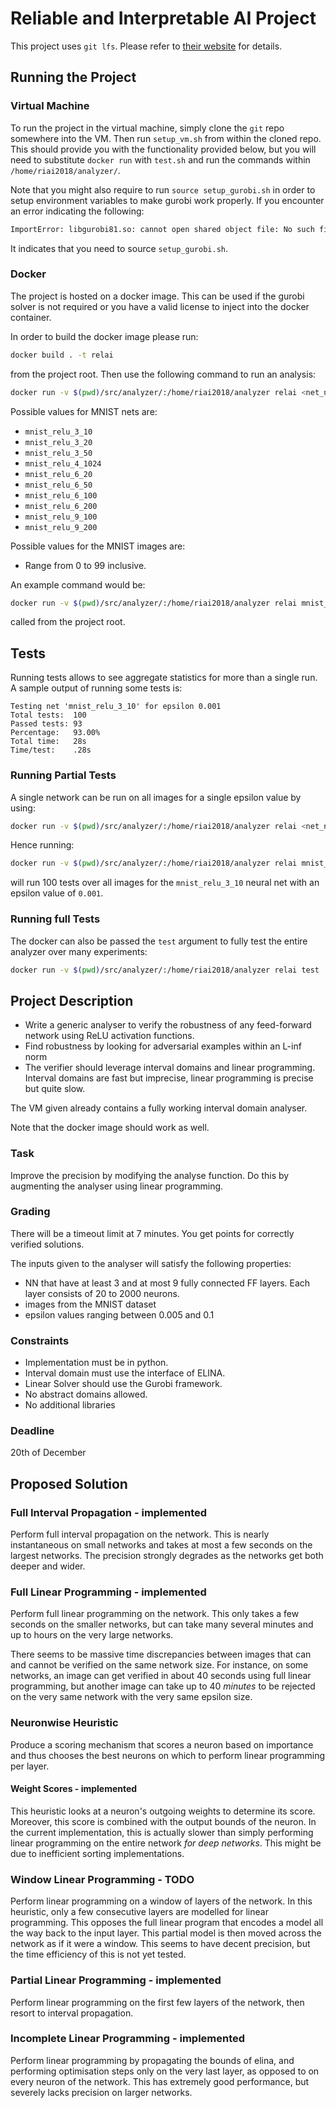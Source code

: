 # Reliable and Interpretable AI Project

This project uses `git lfs`. Please refer to [their website](https://git-lfs.github.com/) for details.

## Running the Project

### Virtual Machine

To run the project in the virtual machine, simply clone the `git` repo somewhere into the VM. Then run `setup_vm.sh` from within the cloned repo. This should provide you with the functionality provided below, but you will need to substitute `docker run` with `test.sh` and run the commands within `/home/riai2018/analyzer/`.

Note that you might also require to run `source setup_gurobi.sh` in order to setup environment variables to make gurobi work properly. If you encounter an error indicating the following:

```sh
ImportError: libgurobi81.so: cannot open shared object file: No such file or directory.
```

It indicates that you need to source `setup_gurobi.sh`.

### Docker

The project is hosted on a docker image. This can be used if the gurobi solver is not required or you have a valid license to inject into the docker container.

In order to build the docker image please run:

```sh
docker build . -t relai
```

from the project root. Then use the following command to run an analysis:

```sh
docker run -v $(pwd)/src/analyzer/:/home/riai2018/analyzer relai <net_name> <image> <epsilon>
```

Possible values for MNIST nets are:

- `mnist_relu_3_10`
- `mnist_relu_3_20`
- `mnist_relu_3_50`
- `mnist_relu_4_1024`
- `mnist_relu_6_20`
- `mnist_relu_6_50`
- `mnist_relu_6_100`
- `mnist_relu_6_200`
- `mnist_relu_9_100`
- `mnist_relu_9_200`

Possible values for the MNIST images are:

- Range from 0 to 99 inclusive.

An example command would be:

```sh
docker run -v $(pwd)/src/analyzer/:/home/riai2018/analyzer relai mnist_relu_3_10 2 0.1
```

called from the project root.

## Tests

Running tests allows to see aggregate statistics for more than a single run. A sample output of running some tests is:

```
Testing net 'mnist_relu_3_10' for epsilon 0.001
Total tests:  100
Passed tests: 93
Percentage:   93.00%
Total time:   28s
Time/test:    .28s
```

### Running Partial Tests

A single network can be run on all images for a single epsilon value by using:

```sh
docker run -v $(pwd)/src/analyzer/:/home/riai2018/analyzer relai <net_name> <epsilon>
```

Hence running:

```sh
docker run -v $(pwd)/src/analyzer/:/home/riai2018/analyzer relai mnist_relu_3_10 0.001
```

will run 100 tests over all images for the `mnist_relu_3_10` neural net with an epsilon value of `0.001`.

### Running full Tests

The docker can also be passed the `test` argument to fully test the entire analyzer over many experiments:

```sh
docker run -v $(pwd)/src/analyzer/:/home/riai2018/analyzer relai test
```

## Project Description

- Write a generic analyser to verify the robustness of any feed-forward network using ReLU activation functions.
- Find robustness by looking for adversarial examples within an L-inf norm
- The verifier should leverage interval domains and linear programming. Interval domains are fast but imprecise, linear programming is precise but quite slow.

The VM given already contains a fully working interval domain analyser.

Note that the docker image should work as well.

### Task

Improve the precision by modifying the analyse function. Do this by augmenting the analyser using linear programming.

### Grading

There will be a timeout limit at 7 minutes. You get points for correctly verified solutions.

The inputs given to the analyser will satisfy the following properties:

- NN that have at least 3 and at most 9 fully connected FF layers. Each layer consists of 20 to 2000 neurons.
- images from the MNIST dataset
- epsilon values ranging between 0.005 and 0.1

### Constraints

- Implementation must be in python.
- Interval domain must use the interface of ELINA.
- Linear Solver should use the Gurobi framework.
- No abstract domains allowed.
- No additional libraries

### Deadline

20th of December

## Proposed Solution

### Full Interval Propagation - implemented

Perform full interval propagation on the network. This is nearly instantaneous on small networks and takes at most a few seconds on the largest networks. The precision strongly degrades as the networks get both deeper and wider.

### Full Linear Programming - implemented

Perform full linear programming on the network. This only takes a few seconds on the smaller networks, but can take many several minutes and up to hours on the very large networks.

There seems to be massive time discrepancies between images that can and cannot be verified on the same network size. For instance, on some networks, an image can get verified in about 40 seconds using full linear programming, but another image can take up to 40 _minutes_ to be rejected on the very same network with the very same epsilon size.

### Neuronwise Heuristic

Produce a scoring mechanism that scores a neuron based on importance and thus chooses the best neurons on which to perform linear programming per layer.

#### Weight Scores - implemented

This heuristic looks at a neuron's outgoing weights to determine its score. Moreover, this score is combined with the output bounds of the neuron. In the current implementation, this is actually slower than simply performing linear programming on the entire network _for deep networks_. This might be due to inefficient sorting implementations.


### Window Linear Programming - TODO

Perform linear programming on a window of layers of the network. In this heuristic, only a few consecutive layers are modelled for linear programming. This opposes the full linear program that encodes a model all the way back to the input layer. This partial model is then moved across the network as if it were a window. This seems to have decent precision, but the time efficiency of this is not yet tested.


### Partial Linear Programming - implemented

Perform linear programming on the first few layers of the network, then resort to interval propagation.

### Incomplete Linear Programming - implemented

Perform linear programming by propagating the bounds of elina, and performing optimisation steps only on the very last layer, as opposed to on every neuron of the network. This has extremely good performance, but severely lacks precision on larger networks.

